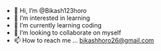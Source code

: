 - 👋 Hi, I’m @Bikash123horo
- 👀 I’m interested in learning 
- 🌱 I’m currently learning coding 
- 💞️ I’m looking to collaborate on myself 
- 📫 How to reach me ... bikashhoro26@gmail.com 

<!---
Bikash123horo/Bikash123horo is a ✨ special ✨ repository because its `README.md` (this file) appears on your GitHub profile.
You can click the Preview link to take a look at your changes.
--->
